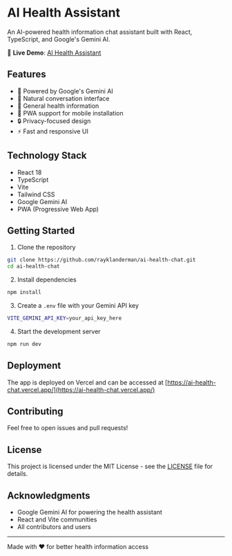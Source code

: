 # AI Health Assistant

An AI-powered health information chat assistant built with React, TypeScript, and Google's Gemini AI.

🔗 **Live Demo**: [AI Health Assistant](https://ai-health-chat.vercel.app/)

## Features

- 🤖 Powered by Google's Gemini AI
- 💬 Natural conversation interface
- 🏥 General health information
- 📱 PWA support for mobile installation
- 🔒 Privacy-focused design
- ⚡ Fast and responsive UI

## Technology Stack

- React 18
- TypeScript
- Vite
- Tailwind CSS
- Google Gemini AI
- PWA (Progressive Web App)

## Getting Started

1. Clone the repository
```bash
git clone https://github.com/rayklanderman/ai-health-chat.git
cd ai-health-chat
```

2. Install dependencies
```bash
npm install
```

3. Create a `.env` file with your Gemini API key
```bash
VITE_GEMINI_API_KEY=your_api_key_here
```

4. Start the development server
```bash
npm run dev
```

## Deployment

The app is deployed on Vercel and can be accessed at [https://ai-health-chat.vercel.app/](https://ai-health-chat.vercel.app/)

## Contributing

Feel free to open issues and pull requests!

## License 

This project is licensed under the MIT License - see the [LICENSE](LICENSE) file for details.

## Acknowledgments 

- Google Gemini AI for powering the health assistant
- React and Vite communities
- All contributors and users

---
Made with ❤️ for better health information access

